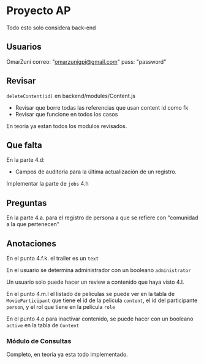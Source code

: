 # Proyecto AP

Todo esto solo considera back-end

## Usuarios 

OmarZuni
correo: "omarzunigpi@gmail.com" 
pass: "password"

## Revisar 

`deleteContent(id)` en backend/modules/Content.js 
- Revisar que borre todas las referencias que usan content id como fk
- Revisar que funcione en todos los casos 

En teoria ya estan todos los modulos revisados.

## Que falta

En la parte 4.d:
- Campos de auditoria para la última actualización de un registro.

Implementar la parte de `jobs` 4.h

## Preguntas

En la parte 4.a. para el registro de persona a que se refiere con "comunidad a la que pertenecen"

## Anotaciones

En el punto 4.f.k. el trailer es un `text`

En el usuario se determina administrador con un booleano `administrator`

Un usuario solo puede hacer un review a contenido que haya visto 4.l.

En el punto 4.m.l el listado de peliculas se puede ver en la tabla de `MovieParticipant` que tiene el id de la pelicula `content`, el id del participante `person`, y el rol que tiene en la pelicula `role`

En el punto 4.e para inactivar contenido, se puede hacer con un booleano `active` en la tabla de `Content`

### Módulo de Consultas

Completo, en teoria ya esta todo implementado.
